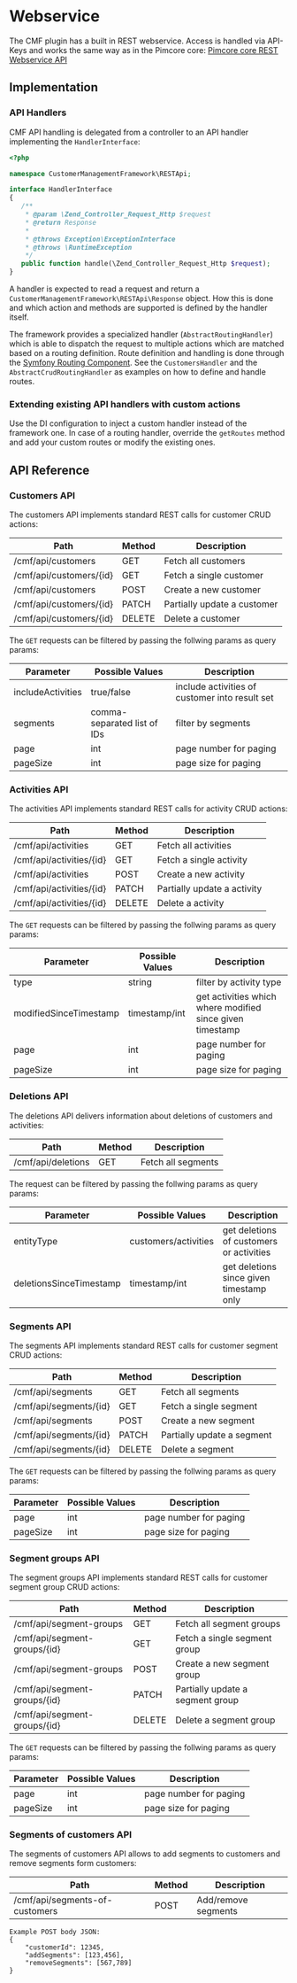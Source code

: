 # Webservice

The CMF plugin has a built in REST webservice. Access is handled via API-Keys and works the same way as in the Pimcore core:
[Pimcore core REST Webservice API](https://www.pimcore.org/docs/latest/Web_Services/index.html)

## Implementation

### API Handlers

CMF API handling is delegated from a controller to an API handler implementing the `HandlerInterface`:

```php
<?php

namespace CustomerManagementFramework\RESTApi;

interface HandlerInterface
{
   /**
    * @param \Zend_Controller_Request_Http $request
    * @return Response
    *
    * @throws Exception\ExceptionInterface
    * @throws \RuntimeException
    */
   public function handle(\Zend_Controller_Request_Http $request);
}
```

A handler is expected to read a request and return a `CustomerManagementFramework\RESTApi\Response` object. How this is
done and which action and methods are supported is defined by the handler itself. 

The framework provides a specialized handler (`AbstractRoutingHandler`) which is able to dispatch the request to multiple
actions which are matched based on a routing definition. Route definition and handling is done through the
[Symfony Routing Component](http://symfony.com/doc/current/components/routing.html). See the `CustomersHandler` and the
`AbstractCrudRoutingHandler` as examples on how to define and handle routes.

### Extending existing API handlers with custom actions

Use the DI configuration to inject a custom handler instead of the framework one. In case of a routing handler, override
the `getRoutes` method and add your custom routes or modify the existing ones.


## API Reference

### Customers API

The customers API implements standard REST calls for customer CRUD actions:

| Path                    | Method | Description                 |
|-------------------------|--------|-----------------------------|
| /cmf/api/customers      | GET    | Fetch all customers         |
| /cmf/api/customers/{id} | GET    | Fetch a single customer     |
| /cmf/api/customers      | POST   | Create a new customer       |
| /cmf/api/customers/{id} | PATCH  | Partially update a customer |
| /cmf/api/customers/{id} | DELETE | Delete a customer           |

The `GET` requests can be filtered by passing the follwing params as query params:

| Parameter             | Possible Values               | Description                                                 |
| --------------------- |-----------------------------  |-----------------------------------------------------------  |
| includeActivities     | true/false                    | include activities of customer into result set              |
| segments              | comma-separated list of IDs   | filter by segments                                          |
| page                  | int                           | page number for paging                                      |
| pageSize              | int                           | page size   for paging                                      |


### Activities API

The activities API implements standard REST calls for activity CRUD actions:

| Path                    | Method | Description                   |
|-------------------------|--------|-------------------------------|
| /cmf/api/activities      | GET    | Fetch all activities         |
| /cmf/api/activities/{id} | GET    | Fetch a single activity      |
| /cmf/api/activities      | POST   | Create a new activity        |
| /cmf/api/activities/{id} | PATCH  | Partially update a activity  |
| /cmf/api/activities/{id} | DELETE | Delete a activity            |

The `GET` requests can be filtered by passing the follwing params as query params:

| Parameter             | Possible Values               | Description                                                    |
| --------------------- |-----------------------------  |--------------------------------------------------------------- |
| type                  | string                        | filter by activity type                                        |
| modifiedSinceTimestamp| timestamp/int                 | get activities which where modified since given timestamp      |
| page                  | int                           | page number for paging                                         |
| pageSize              | int                           | page size   for paging                                         |

### Deletions API

The deletions API delivers information about deletions of customers and activities:

| Path                     | Method | Description                   |
|--------------------------|--------|-------------------------------|
| /cmf/api/deletions       | GET    | Fetch all segments            |

The request can be filtered by passing the follwing params as query params:

| Parameter               | Possible Values               | Description                                                    |
| ----------------------- |-----------------------------  |--------------------------------------------------------------- |
| entityType              | customers/activities          | get deletions of customers or activities                       |
| deletionsSinceTimestamp | timestamp/int                 | get deletions since given timestamp only                       |


### Segments API

The segments API implements standard REST calls for customer segment CRUD actions:

| Path                     | Method | Description                   |
|--------------------------|--------|-------------------------------|
| /cmf/api/segments        | GET    | Fetch all segments            |
| /cmf/api/segments/{id}   | GET    | Fetch a single segment        |
| /cmf/api/segments        | POST   | Create a new segment          |
| /cmf/api/segments/{id}   | PATCH  | Partially update a segment    |
| /cmf/api/segments/{id}   | DELETE | Delete a segment              |

The `GET` requests can be filtered by passing the follwing params as query params:

| Parameter             | Possible Values               | Description                                                    |
| --------------------- |-----------------------------  |--------------------------------------------------------------- |
| page                  | int                           | page number for paging                                         |
| pageSize              | int                           | page size   for paging                                         |

### Segment groups API

The segment groups API implements standard REST calls for customer segment group CRUD actions:

| Path                           | Method | Description                           |
|--------------------------------|--------|---------------------------------------|
| /cmf/api/segment-groups        | GET    | Fetch all segment groups              |
| /cmf/api/segment-groups/{id}   | GET    | Fetch a single segment group          |
| /cmf/api/segment-groups        | POST   | Create a new segment group            |
| /cmf/api/segment-groups/{id}   | PATCH  | Partially update a segment group      |
| /cmf/api/segment-groups/{id}   | DELETE | Delete a segment group                |

The `GET` requests can be filtered by passing the follwing params as query params:

| Parameter             | Possible Values               | Description                                                    |
| --------------------- |-----------------------------  |--------------------------------------------------------------- |
| page                  | int                           | page number for paging                                         |
| pageSize              | int                           | page size   for paging                                         |

### Segments of customers API

The segments of customers API allows to add segments to customers and remove segments form customers:

| Path                           | Method | Description                           |
|--------------------------------|--------|---------------------------------------|
| /cmf/api/segments-of-customers | POST    | Add/remove segments                   |

``` 
Example POST body JSON:
{
    "customerId": 12345,
    "addSegments": [123,456],
    "removeSegments": [567,789]
}
```
